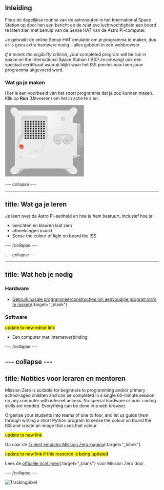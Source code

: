 ## Inleiding

Fleur de dagelijkse routine van de astronauten in het International Space Station op door hen een bericht en de relatieve luchtvochtigheid aan boord te laten zien met behulp van de Sense HAT van de Astro Pi-computer.

Je gebruikt de online Sense HAT emulator om je programma te maken, dus er is geen extra hardware nodig - alles gebeurt in een webbrowser.

*If it meets the eligibility criteria*, your completed program will be run in space on the International Space Station (ISS)! Je ontvangt ook een speciaal certificaat waaruit blijkt waar het ISS precies was toen jouw programma uitgevoerd werd.

### Wat ga je maken

Hier is een voorbeeld van het soort programma dat je zou kunnen maken. Klik op **Run** (Uitvoeren) om het in actie te zien.

![The Trinket Sense HAT emulator running a sample program which scrolls the humidity value across the LED matrix and then displays a picture of a fish.](images/M0_4.gif)


--- collapse ---

---
title: Wat ga je leren
---

Je leert over de Astro Pi-eenheid en hoe je hem bestuurt, inclusief hoe je:
+ berichten en kleuren laat zien
+ afbeeldingen maakt
+ Sense the colour of light on board the ISS

--- /collapse ---

--- collapse ---

---
title: Wat heb je nodig
---

### Hardware

+ [Gebruik basale programmeerconstructies om eenvoudige programma's te maken](https://curriculum.raspberrypi.org/programming/creator/){:target="_blank"}

### Software

<mark> update to new editor link </mark>
+ Een computer met internetverbinding

--- /collapse ---

--- collapse ---
---
title: Notities voor leraren en mentoren
---

Mission Zero is suitable for beginners to programming and/or primary school-aged children and can be completed in a single 60-minute session on any computer with internet access. No special hardware or prior coding skills are needed. Everything can be done in a web browser.

Organise your students into teams of one to four, and let us guide them through writing a short Python program to sense the colour on board the ISS and create an image that uses that colour.

<mark> update to new link </mark>

Ga naar de [Trinket emulator Mission Zero-pagina](https://trinket.io/mission-zero){:target="_blank"}.

<mark> update to new link if this resource is being updated </mark>

 Lees de [officiële richtlijnen](https://astro-pi.org/media/mission-zero-guidelines/Astro_Pi_Mission_Zero_Guidelines_2021_22-nl.pdf){:target="_blank"} voor Mission Zero door.

--- /collapse ---

![Trackingpixel](https://code.org/api/hour/begin_raspberrypi_astropi.png)
